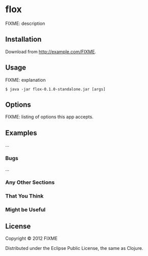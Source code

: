 # flox

FIXME: description

## Installation

Download from http://example.com/FIXME.

## Usage

FIXME: explanation

    $ java -jar flox-0.1.0-standalone.jar [args]

## Options

FIXME: listing of options this app accepts.

## Examples

...

### Bugs

...

### Any Other Sections
### That You Think
### Might be Useful

## License

Copyright © 2012 FIXME

Distributed under the Eclipse Public License, the same as Clojure.
